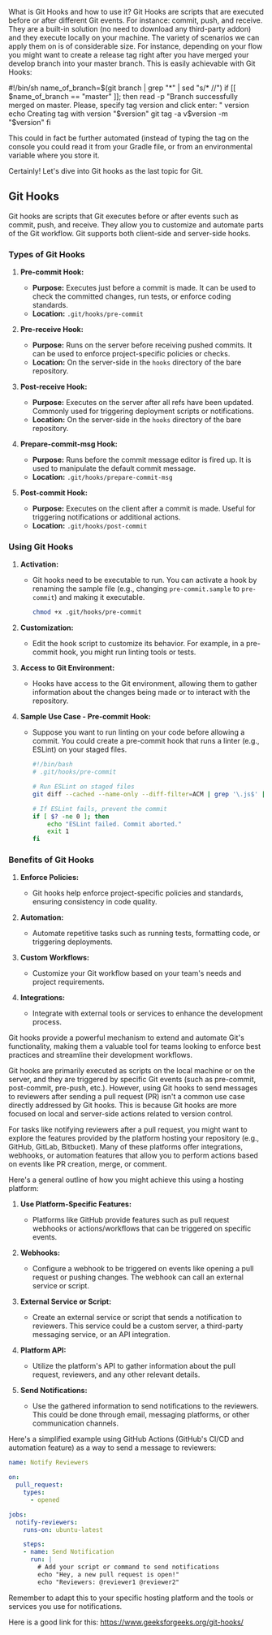 What is Git Hooks and how to use it?
Git Hooks are scripts that are executed before or after different Git events. For instance: commit, push, and receive. They are a built-in solution (no need to download any third-party addon) and they execute locally on your machine. The variety of scenarios we can apply them on is of considerable size.
For instance, depending on your flow you might want to create a release tag right after you have merged your develop branch into your master branch. This is easily achievable with Git Hooks:

#!/bin/sh
name_of_branch=$(git branch | grep "*" | sed "s/\* //")
if [[ $name_of_branch == "master" ]]; then
	read -p "Branch successfully merged on master. Please, specify tag version and click enter: " version
	echo Creating tag with version "$version"
	git tag -a v$version -m "$version" 
 fi

This could in fact be further automated (instead of typing the tag on the console you could read it from your Gradle file, or from an environmental variable where you store it. 

Certainly! Let's dive into Git hooks as the last topic for Git.

## **Git Hooks**

Git hooks are scripts that Git executes before or after events such as commit, push, and receive. They allow you to customize and automate parts of the Git workflow. Git supports both client-side and server-side hooks.

### **Types of Git Hooks**

1. **Pre-commit Hook:**
   - **Purpose:** Executes just before a commit is made. It can be used to check the committed changes, run tests, or enforce coding standards.
   - **Location:** `.git/hooks/pre-commit`

2. **Pre-receive Hook:**
   - **Purpose:** Runs on the server before receiving pushed commits. It can be used to enforce project-specific policies or checks.
   - **Location:** On the server-side in the `hooks` directory of the bare repository.

3. **Post-receive Hook:**
   - **Purpose:** Executes on the server after all refs have been updated. Commonly used for triggering deployment scripts or notifications.
   - **Location:** On the server-side in the `hooks` directory of the bare repository.

4. **Prepare-commit-msg Hook:**
   - **Purpose:** Runs before the commit message editor is fired up. It is used to manipulate the default commit message.
   - **Location:** `.git/hooks/prepare-commit-msg`

5. **Post-commit Hook:**
   - **Purpose:** Executes on the client after a commit is made. Useful for triggering notifications or additional actions.
   - **Location:** `.git/hooks/post-commit`

### **Using Git Hooks**

1. **Activation:**
   - Git hooks need to be executable to run. You can activate a hook by renaming the sample file (e.g., changing `pre-commit.sample` to `pre-commit`) and making it executable.

     ```bash
     chmod +x .git/hooks/pre-commit
     ```

2. **Customization:**
   - Edit the hook script to customize its behavior. For example, in a pre-commit hook, you might run linting tools or tests.

3. **Access to Git Environment:**
   - Hooks have access to the Git environment, allowing them to gather information about the changes being made or to interact with the repository.

4. **Sample Use Case - Pre-commit Hook:**
   - Suppose you want to run linting on your code before allowing a commit. You could create a pre-commit hook that runs a linter (e.g., ESLint) on your staged files.

     ```bash
     #!/bin/bash
     # .git/hooks/pre-commit

     # Run ESLint on staged files
     git diff --cached --name-only --diff-filter=ACM | grep '\.js$' | xargs eslint

     # If ESLint fails, prevent the commit
     if [ $? -ne 0 ]; then
         echo "ESLint failed. Commit aborted."
         exit 1
     fi
     ```

### **Benefits of Git Hooks**

1. **Enforce Policies:**
   - Git hooks help enforce project-specific policies and standards, ensuring consistency in code quality.

2. **Automation:**
   - Automate repetitive tasks such as running tests, formatting code, or triggering deployments.

3. **Custom Workflows:**
   - Customize your Git workflow based on your team's needs and project requirements.

4. **Integrations:**
   - Integrate with external tools or services to enhance the development process.

Git hooks provide a powerful mechanism to extend and automate Git's functionality, making them a valuable tool for teams looking to enforce best practices and streamline their development workflows.

Git hooks are primarily executed as scripts on the local machine or on the server, and they are triggered by specific Git events (such as pre-commit, post-commit, pre-push, etc.). However, using Git hooks to send messages to reviewers after sending a pull request (PR) isn't a common use case directly addressed by Git hooks. This is because Git hooks are more focused on local and server-side actions related to version control.

For tasks like notifying reviewers after a pull request, you might want to explore the features provided by the platform hosting your repository (e.g., GitHub, GitLab, Bitbucket). Many of these platforms offer integrations, webhooks, or automation features that allow you to perform actions based on events like PR creation, merge, or comment.

Here's a general outline of how you might achieve this using a hosting platform:

1. **Use Platform-Specific Features:**
   - Platforms like GitHub provide features such as pull request webhooks or actions/workflows that can be triggered on specific events.

2. **Webhooks:**
   - Configure a webhook to be triggered on events like opening a pull request or pushing changes. The webhook can call an external service or script.

3. **External Service or Script:**
   - Create an external service or script that sends a notification to reviewers. This service could be a custom server, a third-party messaging service, or an API integration.

4. **Platform API:**
   - Utilize the platform's API to gather information about the pull request, reviewers, and any other relevant details.

5. **Send Notifications:**
   - Use the gathered information to send notifications to the reviewers. This could be done through email, messaging platforms, or other communication channels.

Here's a simplified example using GitHub Actions (GitHub's CI/CD and automation feature) as a way to send a message to reviewers:

```yaml
name: Notify Reviewers

on:
  pull_request:
    types:
      - opened

jobs:
  notify-reviewers:
    runs-on: ubuntu-latest

    steps:
    - name: Send Notification
      run: |
        # Add your script or command to send notifications
        echo "Hey, a new pull request is open!" 
        echo "Reviewers: @reviewer1 @reviewer2"
```

Remember to adapt this to your specific hosting platform and the tools or services you use for notifications.

Here is a good link for this: https://www.geeksforgeeks.org/git-hooks/